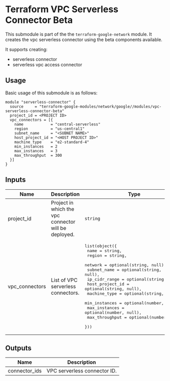# Terraform VPC Serverless Connector Beta

This submodule is part of the the `terraform-google-network` module. It creates the vpc serverless connector using the beta components available.

It supports creating:

- serverless connector
- serverless vpc access connector

## Usage

Basic usage of this submodule is as follows:

```hcl
module "serverless-connector" {
  source     = "terraform-google-modules/network/google//modules/vpc-serverless-connector-beta"
  project_id = <PROJECT ID>
  vpc_connectors = [{
    name            = "central-serverless"
    region          = "us-central1"
    subnet_name     = "<SUBNET NAME>"
    host_project_id = "<HOST PROJECT ID>"
    machine_type    = "e2-standard-4"
    min_instances   = 2
    max_instances   = 3
    max_throughput  = 300
  }]
}
```

<!-- BEGINNING OF PRE-COMMIT-TERRAFORM DOCS HOOK -->
## Inputs

| Name | Description | Type | Default | Required |
|------|-------------|------|---------|:--------:|
| project\_id | Project in which the vpc connector will be deployed. | `string` | n/a | yes |
| vpc\_connectors | List of VPC serverless connectors. | <pre>list(object({<br>    name            = string,<br>    region          = string,<br>    network         = optional(string, null),<br>    subnet_name     = optional(string, null),<br>    ip_cidr_range   = optional(string, null),<br>    host_project_id = optional(string, null),<br>    machine_type    = optional(string, null),<br>    min_instances   = optional(number, null),<br>    max_instances   = optional(number, null),<br>    max_throughput  = optional(number, null)<br>  }))</pre> | `[]` | no |

## Outputs

| Name | Description |
|------|-------------|
| connector\_ids | VPC serverless connector ID. |

<!-- END OF PRE-COMMIT-TERRAFORM DOCS HOOK -->
